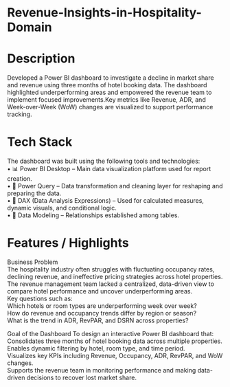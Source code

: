 # Revenue-Insights-in-Hospitality-Domain
# Description
Developed a Power BI dashboard to investigate a decline in market share and revenue using three months of hotel booking data. The dashboard highlighted underperforming areas and empowered the revenue team to implement focused improvements.Key metrics like Revenue, ADR, and Week-over-Week (WoW) changes are visualized to support performance tracking.
# Tech Stack
The dashboard was built using the following tools and technologies:  
•	📊 Power BI Desktop – Main data visualization platform used for report creation.  
•	📂 Power Query – Data transformation and cleaning layer for reshaping and preparing the data.  
•	🧠 DAX (Data Analysis Expressions) – Used for calculated measures, dynamic visuals, and conditional logic.  
•	📝 Data Modeling – Relationships established among tables.  
# Features / Highlights  
Business Problem  
The hospitality industry often struggles with fluctuating occupancy rates, declining revenue, and ineffective pricing strategies across hotel properties. The revenue management team lacked a centralized, data-driven view to compare hotel performance and uncover underperforming areas.  
Key questions such as:  
Which hotels or room types are underperforming week over week?  
How do revenue and occupancy trends differ by region or season?  
What is the trend in ADR, RevPAR, and DSRN across properties? 

Goal of the Dashboard
To design an interactive Power BI dashboard that:  
Consolidates three months of hotel booking data across multiple properties.  
Enables dynamic filtering by hotel, room type, and time period.  
Visualizes key KPIs including Revenue, Occupancy, ADR, RevPAR, and WoW changes.  
Supports the revenue team in monitoring performance and making data-driven decisions to recover lost market share.  


